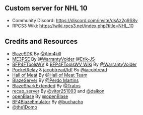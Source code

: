 ## Custom server for NHL 10

- Community Discord: https://discord.com/invite/dsAz2g9S8v
- RPCS3 Wiki: https://wiki.rpcs3.net/index.php?title=NHL_10

## Credits and Resources

- [BlazeSDK](https://github.com/Aim4kill/BlazeSDK) By [@Aim4kill](https://github.com/Aim4kill)
- [ME3PSE](https://github.com/PrivateServerEmulator/ME3PSE) By [@WarrantyVoider](https://github.com/zeroKilo) [@Erik-JS](https://github.com/Erik-JS)
- [BFP4FToolsWV](https://github.com/zeroKilo/BFP4FToolsWV) & [BFP4FToolsWV Wiki](https://github.com/zeroKilo/BFP4FToolsWV/wiki) By [@WarrantyVoider](https://github.com/zeroKilo)
- [PocketRelay](https://github.com/PocketRelay) & [jacobtread/tdf](https://github.com/jacobtread/tdf) By [@jacobtread](https://github.com/jacobtread/)
- [Hall of Meat](https://github.com/hallofmeat) By [@Hall of Meat Team](https://github.com/hallofmeat)
- [BlazeServer](https://github.com/pedromartins1/BlazeServer) By [@Perdo Martins](https://github.com/pedromartins1)
- [BlazeSharkExtended](https://github.com/Tratos/BlazeSharkExtended) By [@Tratos](https://github.com/Tratos)
- [recap_server](https://github.com/vitor251093/recap_server) By [@vitor251093](https://github.com/vitor251093) and [@dalkon](https://github.com/dalkon)
- [openBlase](https://github.com/openBlase/openBlase) By [@openBlase](https://github.com/openBlase/openBlase)
- [BF4BlazeEmulator](https://github.com/buchacho/BF4BlazeEmulator) By [@buchacho](https://github.com/buchacho)
- [@the1Domo](https://github.com/g91)
